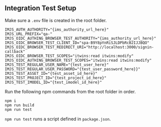 
## Integration Test Setup

Make sure a `.env` file is created in the root folder.

```
IMJS_AUTH_AUTHORITY="{ims_authority_url_here}"
IMJS_URL_PREFIX="qa-"
IMJS_OIDC_AUTHING_BROWSER_TEST_AUTHORITY="{ims_authority_url_here}"
IMJS_OIDC_BROWSER_TEST_CLIENT_ID="spa-B9Y8pYnRiSJLDPbRcB2IJJBQO"
IMJS_OIDC_BROWSER_TEST_REDIRECT_URI="http://localhost:3000/signin-callback"
IMJS_OIDC_BROWSER_TEST_SCOPES="itwins:read itwins:modify"
IMJS_OIDC_AUTHING_BROWSER_TEST_SCOPES="itwins:read itwins:modify"
IMJS_TEST_REGULAR_USER_NAME="{test_user_here}"
IMJS_TEST_REGULAR_USER_PASSWORD="{test_user_password_here}}"
IMJS_TEST_ASSET_ID="{test_asset_id_here}"
IMJS_TEST_PROJECT_ID="{test_project_id_here}"
IMJS_TEST_IMODEL_ID="{test_imodel_id_here}"
```

Run the following npm commands from the root folder in order.

```
npm i
npm run build
npm run test
```

`npm run test` runs a script defined in `package.json`.
